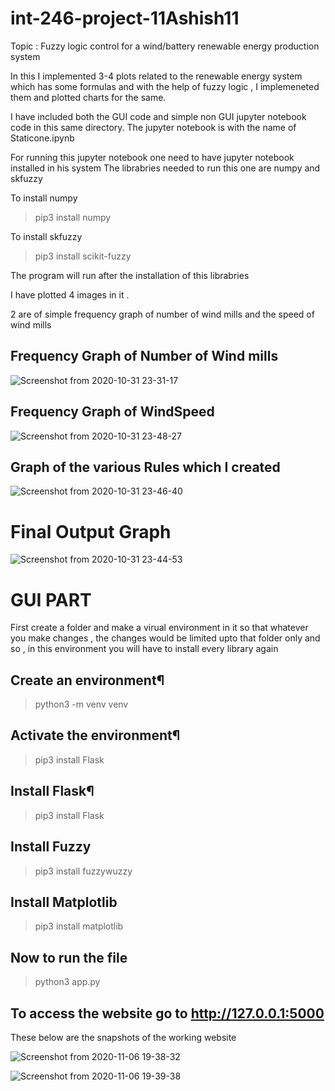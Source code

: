 # int-246-project-11Ashish11


Topic : Fuzzy logic control for a wind/battery renewable energy production system

In this I implemented 3-4 plots related to the renewable energy system which has some formulas and with the help of fuzzy logic ,  I implemeneted them and plotted charts for the same.



I have included both the GUI code and simple non GUI jupyter notebook code in this same directory.
The jupyter notebook is with the name of Staticone.ipynb


For running this jupyter notebook one need to have jupyter notebook installed in his system
The librabries needed to run this one are numpy and skfuzzy

To install numpy 

> pip3 install numpy

To install skfuzzy

> pip3 install scikit-fuzzy

The program will run after the installation of this librabries


I have plotted 4 images in it .

2 are of simple frequency graph of number of wind mills and the speed of wind mills


## Frequency Graph of Number of Wind mills

![Screenshot from 2020-10-31 23-31-17](https://user-images.githubusercontent.com/43992346/97786637-ee4c6c00-1bd2-11eb-9b8e-caac7da5583f.png)

## Frequency Graph of WindSpeed
![Screenshot from 2020-10-31 23-48-27](https://user-images.githubusercontent.com/43992346/97786749-aed24f80-1bd3-11eb-9c93-15d6a24fe2f8.png)


## Graph of the various Rules which I created
![Screenshot from 2020-10-31 23-46-40](https://user-images.githubusercontent.com/43992346/97786702-703c9500-1bd3-11eb-8712-5c5868d323e4.png)


# Final Output Graph

![Screenshot from 2020-10-31 23-44-53](https://user-images.githubusercontent.com/43992346/97786669-33709e00-1bd3-11eb-8db0-eb74ce1f4dbd.png)






# GUI PART

First create a folder and make a virual environment in it 
so that whatever you make changes , the changes would be limited upto that folder only
and so , in this environment you will have to install every library again

## Create an environment¶
> python3 -m venv venv

## Activate the environment¶
> pip3 install Flask

## Install Flask¶
> pip3 install Flask

## Install Fuzzy
> pip3 install fuzzywuzzy

## Install Matplotlib
> pip3 install matplotlib

## Now to run the file
> python3 app.py

## To access the website go to  http://127.0.0.1:5000

These below are the snapshots of the working website

![Screenshot from 2020-11-06 19-38-32](https://user-images.githubusercontent.com/43992346/98375461-225add80-2068-11eb-8d61-74245c373ffc.png)


![Screenshot from 2020-11-06 19-39-38](https://user-images.githubusercontent.com/43992346/98375516-356dad80-2068-11eb-85ec-519f030d567e.png)


